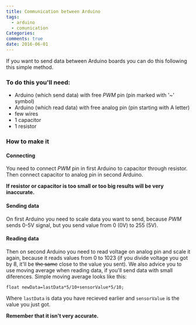 ```yaml
---
title: Communication between Arduino
tags:
  - arduino
  - comunication
Categories:
comments: true
date: 2016-06-01 
---
```


If you want to send data between Arduino boards you can do this following this simple method.

### To do this you'll need:
* Arduino (which send data) with free *PWM* pin (pin marked with '~' symbol)
* Arduino (which read data) with free analog pin (pin starting with A letter)
* few wires
* 1 capacitor
* 1 resistor

### How to make it
#### Connecting
You need to connect *PWM* pin in first Arduino to capacitor through resistor. Then connect capacitor to analog pin in second Arduino.

**If resistor or capacitor is too small or too big results will be very inaccurate.**
#### Sending data
On first Arduino you need to scale data you want to send, because *PWM* sends 0-5V signal, but you send value from 0 (0V) to 255 (5V).
#### Reading data
Then on second Arduino you need to read voltage on analog pin and scale it again, because it reads values from 0 to 1023
(if you divide voltage you got by 8, it'll be ~~the same~~ close to the value you sent).
We also advice you to use moving average when reading data, if you'll send data with small diferences.
Simple moving average looks like this:
```
float newData=lastData*5/10+sensorValue*5/10;
```
Where `lastData` is data you have recieved earlier and `sensorValue` is the value you just got.

**Remember that it isn't very accurate.**
